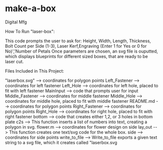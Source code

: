 # make-a-box
Digital Mfg

How To Run "laser-box":
   
This code prompts the user to ask for: Height, Width, Length, Thickness, Bolt Count per Side (1-3), Laser Kerf,Engraving (Enter 1 for Yes or 0 for No)','Number of Petals
Once parameters are chosen, an svg file is ouputted, which displays blueprints for different sized boxes, that are ready to be laser cut.
    
Files Included in This Project:

"laserbox.svg"	--> coordinates for polygon points
Left_Fastener	--> coordinates for left fastener
Left_Hole	--> coordinates for left hole, placed to fit with left fastener
MainInput	--> code that prompts user for input
Middle_Fastener	--> coordinates for middle fastener
Middle_Hole		--> coordinates for middle hole, placed to fit with middle fastener
README.md		--> coordinates for polygon points
Right_Fastener	--> coordinates for polygon points
Right_Hole		--> coordinates for right hole, placed to fit with right fastener
bottom		--> code that creates either 1,2, or 3 holes in bottom plate
c2s	      --> This function inserts a list of numbers into text, creating a polygon in svg.
flower.m		--> coordinates for flower design on side
lay_out		--> This function creates one text/svg code for the whole box.
side		--> coordinates for side points
write_to_file  -->  Write_to_file exports a given text string to a svg file,
which it creates called "laserbox.svg

